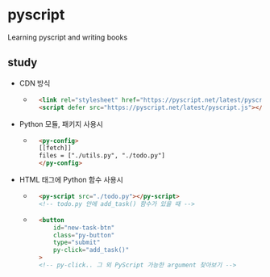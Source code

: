 # pyscript
Learning pyscript and writing books

## study
- CDN 방식
    - ```html
        <link rel="stylesheet" href="https://pyscript.net/latest/pyscript.css" />
        <script defer src="https://pyscript.net/latest/pyscript.js"></script>
        ```
- Python 모듈, 패키지 사용시
    - ```html
        <py-config>
        [[fetch]]
        files = ["./utils.py", "./todo.py"]
        </py-config>
        ```
- HTML 태그에 Python 함수 사용시
    - ```html
        <py-script src="./todo.py"></py-script>
        <!-- todo.py 안에 add_task() 함수가 있을 때 -->
        ```
    - ```html
        <button
            id="new-task-btn"
            class="py-button"
            type="submit"
            py-click="add_task()"  
        >
        <!-- py-click.. 그 외 PyScript 가능한 argument 찾아보기 -->
        ```